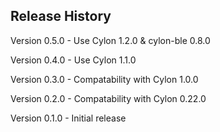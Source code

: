 ## Release History

Version 0.5.0 - Use Cylon 1.2.0 & cylon-ble 0.8.0

Version 0.4.0 - Use Cylon 1.1.0

Version 0.3.0 - Compatability with Cylon 1.0.0

Version 0.2.0 - Compatability with Cylon 0.22.0

Version 0.1.0 - Initial release
